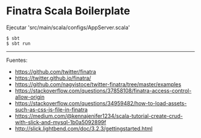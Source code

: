 # Finatra Scala Boilerplate

Ejecutar 'src/main/scala/configs/AppServer.scala'

    $ sbt
    $ sbt run

---

Fuentes:

+ https://github.com/twitter/finatra
+ https://twitter.github.io/finatra/
+ https://github.com/nagyistoce/twitter-finatra/tree/master/examples
+ https://stackoverflow.com/questions/37858108/finatra-access-control-allow-origin
+ https://stackoverflow.com/questions/34959482/how-to-load-assets-such-as-css-js-file-in-finatra
+ https://medium.com/@kennajenifer1234/scala-tutorial-create-crud-with-slick-and-mysql-1b0a5092899f
+ http://slick.lightbend.com/doc/3.2.3/gettingstarted.html